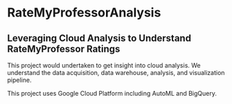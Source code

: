 # RateMyProfessorAnalysis
## Leveraging Cloud Analysis to Understand RateMyProfessor Ratings

This project would undertaken to get insight into cloud analysis. We understand the data acquisition, data warehouse, analysis, and visualization pipeline.

This project uses Google Cloud Platform including AutoML and BigQuery.
